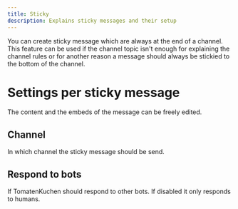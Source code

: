 ```yaml
---
title: Sticky
description: Explains sticky messages and their setup
---
```


You can create sticky message which are always at the end of a channel. This feature can be used if the channel topic isn't enough for explaining the channel rules or for another reason a message should always be stickied to the bottom of the channel.

# Settings per sticky message

The content and the embeds of the message can be freely edited.

## Channel
In which channel the sticky message should be send.

## Respond to bots
If TomatenKuchen should respond to other bots. If disabled it only responds to humans.
